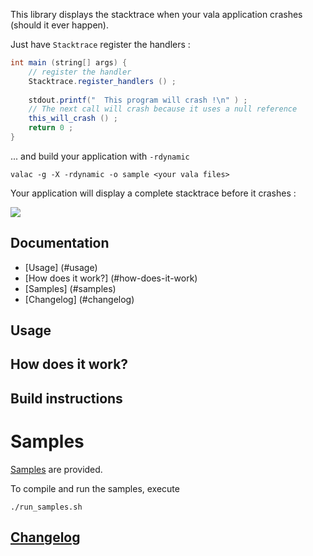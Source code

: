 
This library displays the stacktrace when your vala application crashes (should it ever happen).

Just have `Stacktrace` register the handlers  : 

```java
int main (string[] args) {
    // register the handler
    Stacktrace.register_handlers () ;
	  
    stdout.printf("  This program will crash !\n" ) ;
    // The next call will crash because it uses a null reference
    this_will_crash () ;
    return 0 ;
}
```

... and build your application with `-rdynamic` 
```
valac -g -X -rdynamic -o sample <your vala files>
```

Your application will display a complete stacktrace before it crashes :

![](https://raw.githubusercontent.com/PerfectCarl/vala-stacktrace/master/doc/stack_sigsegv.png)

## Documentation 

 * [Usage] (#usage)
 * [How does it work?] (#how-does-it-work)
 * [Samples] (#samples) 
 * [Changelog] (#changelog)

## Usage

## How does it work?

## Build instructions

# Samples
[Samples](/samples) are provided. 

To compile and run the samples, execute 

```
./run_samples.sh
```

## [Changelog](CHANGELOG.md)

